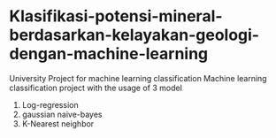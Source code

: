 # Klasifikasi-potensi-mineral-berdasarkan-kelayakan-geologi-dengan-machine-learning
University Project for machine learning classification
Machine learning classification project with the usage of 3 model
1. Log-regression
2. gaussian naive-bayes
3. K-Nearest neighbor
